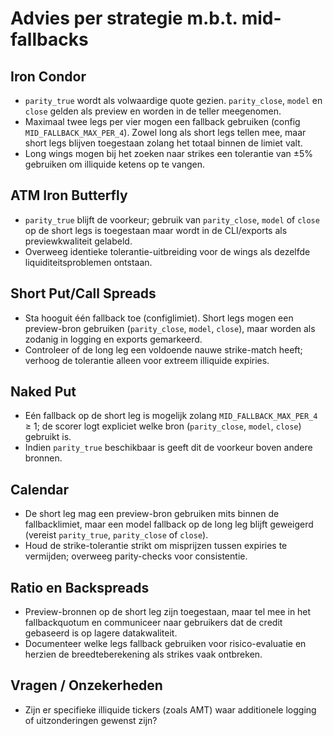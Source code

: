 # Advies per strategie m.b.t. mid-fallbacks

## Iron Condor
* `parity_true` wordt als volwaardige quote gezien. `parity_close`, `model` en `close` gelden als preview en worden in de teller meegenomen.
* Maximaal twee legs per vier mogen een fallback gebruiken (config `MID_FALLBACK_MAX_PER_4`). Zowel long als short legs tellen mee, maar short legs blijven toegestaan zolang het totaal binnen de limiet valt.
* Long wings mogen bij het zoeken naar strikes een tolerantie van ±5% gebruiken om illiquide ketens op te vangen.

## ATM Iron Butterfly
* `parity_true` blijft de voorkeur; gebruik van `parity_close`, `model` of `close` op de short legs is toegestaan maar wordt in de CLI/exports als previewkwaliteit gelabeld.
* Overweeg identieke tolerantie-uitbreiding voor de wings als dezelfde liquiditeitsproblemen ontstaan.

## Short Put/Call Spreads
* Sta hooguit één fallback toe (configlimiet). Short legs mogen een preview-bron gebruiken (`parity_close`, `model`, `close`), maar worden als zodanig in logging en exports gemarkeerd.
* Controleer of de long leg een voldoende nauwe strike-match heeft; verhoog de tolerantie alleen voor extreem illiquide expiries.

## Naked Put
* Eén fallback op de short leg is mogelijk zolang `MID_FALLBACK_MAX_PER_4` ≥ 1; de scorer logt expliciet welke bron (`parity_close`, `model`, `close`) gebruikt is.
* Indien `parity_true` beschikbaar is geeft dit de voorkeur boven andere bronnen.

## Calendar
* De short leg mag een preview-bron gebruiken mits binnen de fallbacklimiet, maar een model fallback op de long leg blijft geweigerd (vereist `parity_true`, `parity_close` of `close`).
* Houd de strike-tolerantie strikt om misprijzen tussen expiries te vermijden; overweeg parity-checks voor consistentie.

## Ratio en Backspreads
* Preview-bronnen op de short leg zijn toegestaan, maar tel mee in het fallbackquotum en communiceer naar gebruikers dat de credit gebaseerd is op lagere datakwaliteit.
* Documenteer welke legs fallback gebruiken voor risico-evaluatie en herzien de breedteberekening als strikes vaak ontbreken.

## Vragen / Onzekerheden
* Zijn er specifieke illiquide tickers (zoals AMT) waar additionele logging of uitzonderingen gewenst zijn?
